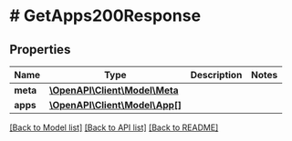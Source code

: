 # # GetApps200Response

## Properties

Name | Type | Description | Notes
------------ | ------------- | ------------- | -------------
**meta** | [**\OpenAPI\Client\Model\Meta**](Meta.md) |  |
**apps** | [**\OpenAPI\Client\Model\App[]**](App.md) |  |

[[Back to Model list]](../../README.md#models) [[Back to API list]](../../README.md#endpoints) [[Back to README]](../../README.md)

